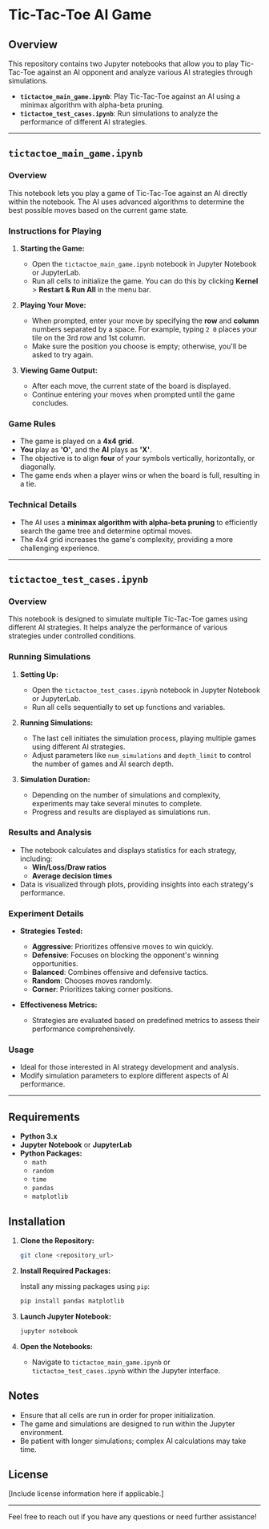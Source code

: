 # Tic-Tac-Toe AI Game

## Overview

This repository contains two Jupyter notebooks that allow you to play Tic-Tac-Toe against an AI opponent and analyze various AI strategies through simulations.

- **`tictactoe_main_game.ipynb`**: Play Tic-Tac-Toe against an AI using a minimax algorithm with alpha-beta pruning.
- **`tictactoe_test_cases.ipynb`**: Run simulations to analyze the performance of different AI strategies.

---

## `tictactoe_main_game.ipynb`

### Overview

This notebook lets you play a game of Tic-Tac-Toe against an AI directly within the notebook. The AI uses advanced algorithms to determine the best possible moves based on the current game state.

### Instructions for Playing

1. **Starting the Game:**
   - Open the `tictactoe_main_game.ipynb` notebook in Jupyter Notebook or JupyterLab.
   - Run all cells to initialize the game. You can do this by clicking **Kernel** > **Restart & Run All** in the menu bar.

2. **Playing Your Move:**
   - When prompted, enter your move by specifying the **row** and **column** numbers separated by a space. For example, typing `2 0` places your tile on the 3rd row and 1st column.
   - Make sure the position you choose is empty; otherwise, you'll be asked to try again.

3. **Viewing Game Output:**
   - After each move, the current state of the board is displayed.
   - Continue entering your moves when prompted until the game concludes.

### Game Rules

- The game is played on a **4x4 grid**.
- **You** play as **'O'**, and the **AI** plays as **'X'**.
- The objective is to align **four** of your symbols vertically, horizontally, or diagonally.
- The game ends when a player wins or when the board is full, resulting in a tie.

### Technical Details

- The AI uses a **minimax algorithm with alpha-beta pruning** to efficiently search the game tree and determine optimal moves.
- The 4x4 grid increases the game's complexity, providing a more challenging experience.

---

## `tictactoe_test_cases.ipynb`

### Overview

This notebook is designed to simulate multiple Tic-Tac-Toe games using different AI strategies. It helps analyze the performance of various strategies under controlled conditions.

### Running Simulations

1. **Setting Up:**
   - Open the `tictactoe_test_cases.ipynb` notebook in Jupyter Notebook or JupyterLab.
   - Run all cells sequentially to set up functions and variables.

2. **Running Simulations:**
   - The last cell initiates the simulation process, playing multiple games using different AI strategies.
   - Adjust parameters like `num_simulations` and `depth_limit` to control the number of games and AI search depth.

3. **Simulation Duration:**
   - Depending on the number of simulations and complexity, experiments may take several minutes to complete.
   - Progress and results are displayed as simulations run.

### Results and Analysis

- The notebook calculates and displays statistics for each strategy, including:
  - **Win/Loss/Draw ratios**
  - **Average decision times**
- Data is visualized through plots, providing insights into each strategy's performance.

### Experiment Details

- **Strategies Tested:**
  - **Aggressive**: Prioritizes offensive moves to win quickly.
  - **Defensive**: Focuses on blocking the opponent's winning opportunities.
  - **Balanced**: Combines offensive and defensive tactics.
  - **Random**: Chooses moves randomly.
  - **Corner**: Prioritizes taking corner positions.

- **Effectiveness Metrics:**
  - Strategies are evaluated based on predefined metrics to assess their performance comprehensively.

### Usage

- Ideal for those interested in AI strategy development and analysis.
- Modify simulation parameters to explore different aspects of AI performance.

---

## Requirements

- **Python 3.x**
- **Jupyter Notebook** or **JupyterLab**
- **Python Packages:**
  - `math`
  - `random`
  - `time`
  - `pandas`
  - `matplotlib`

## Installation

1. **Clone the Repository:**

   ```bash
   git clone <repository_url>
   ```

2. **Install Required Packages:**

   Install any missing packages using `pip`:

   ```bash
   pip install pandas matplotlib
   ```

3. **Launch Jupyter Notebook:**

   ```bash
   jupyter notebook
   ```

4. **Open the Notebooks:**

   - Navigate to `tictactoe_main_game.ipynb` or `tictactoe_test_cases.ipynb` within the Jupyter interface.

## Notes

- Ensure that all cells are run in order for proper initialization.
- The game and simulations are designed to run within the Jupyter environment.
- Be patient with longer simulations; complex AI calculations may take time.

## License

[Include license information here if applicable.]

---

Feel free to reach out if you have any questions or need further assistance!
